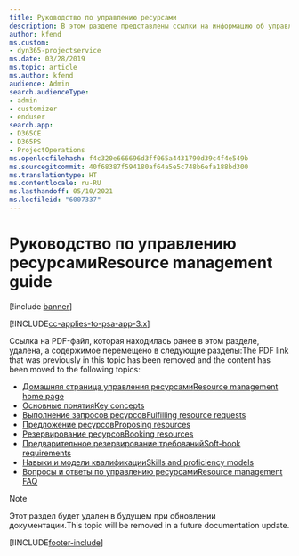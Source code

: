 ```yaml
---
title: Руководство по управлению ресурсами
description: В этом разделе представлены ссылки на информацию об управлении ресурсами в Project Service Automation
author: kfend
ms.custom:
- dyn365-projectservice
ms.date: 03/28/2019
ms.topic: article
ms.author: kfend
audience: Admin
search.audienceType:
- admin
- customizer
- enduser
search.app:
- D365CE
- D365PS
- ProjectOperations
ms.openlocfilehash: f4c320e666696d3ff065a4431790d39c4f4e549b
ms.sourcegitcommit: 40f68387f594180af64a5e5c748b6efa188bd300
ms.translationtype: HT
ms.contentlocale: ru-RU
ms.lasthandoff: 05/10/2021
ms.locfileid: "6007337"
---
```

# <a name="resource-management-guide"></a><span data-ttu-id="339f0-103">Руководство по управлению ресурсами</span><span class="sxs-lookup"><span data-stu-id="339f0-103">Resource management guide</span></span>

[!include [banner](../../includes/psa-now-project-operations.md)]

[!INCLUDE[cc-applies-to-psa-app-3.x](../../includes/cc-applies-to-psa-app-3x.md)]

<span data-ttu-id="339f0-104">Ссылка на PDF-файл, которая находилась ранее в этом разделе, удалена, а содержимое перемещено в следующие разделы:</span><span class="sxs-lookup"><span data-stu-id="339f0-104">The PDF link that was previously in this topic has been removed and the content has been moved to the following topics:</span></span>

- [<span data-ttu-id="339f0-105">Домашняя страница управления ресурсами</span><span class="sxs-lookup"><span data-stu-id="339f0-105">Resource management home page</span></span>](../resource-management-home-page.md)
- [<span data-ttu-id="339f0-106">Основные понятия</span><span class="sxs-lookup"><span data-stu-id="339f0-106">Key concepts</span></span>](../reports-key-concepts.md)
- [<span data-ttu-id="339f0-107">Выполнение запросов ресурсов</span><span class="sxs-lookup"><span data-stu-id="339f0-107">Fulfilling resource requests</span></span>](../resource-management-fulfill-requests.md)
- [<span data-ttu-id="339f0-108">Предложение ресурсов</span><span class="sxs-lookup"><span data-stu-id="339f0-108">Proposing resources</span></span>](../resource-management-propose-resources.md)
- [<span data-ttu-id="339f0-109">Резервирование ресурсов</span><span class="sxs-lookup"><span data-stu-id="339f0-109">Booking resources</span></span>](../resource-management-book-resources-scheduleboard.md)
- [<span data-ttu-id="339f0-110">Предварительное резервирование требований</span><span class="sxs-lookup"><span data-stu-id="339f0-110">Soft-book requirements</span></span>](../resource-management-softbook-requirements.md)
- [<span data-ttu-id="339f0-111">Навыки и модели квалификации</span><span class="sxs-lookup"><span data-stu-id="339f0-111">Skills and proficiency models</span></span>](../resource-management-skills-proficiency.md)
- [<span data-ttu-id="339f0-112">Вопросы и ответы по управлению ресурсами</span><span class="sxs-lookup"><span data-stu-id="339f0-112">Resource management FAQ</span></span>](../resource-management-faq.md)

> [!NOTE]
> <span data-ttu-id="339f0-113">Этот раздел будет удален в будущем при обновлении документации.</span><span class="sxs-lookup"><span data-stu-id="339f0-113">This topic will be removed in a future documentation update.</span></span> 


[!INCLUDE[footer-include](../../includes/footer-banner.md)]